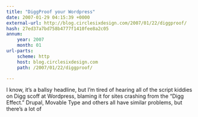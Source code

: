 ```yaml
---
title: "DiggProof your Wordpress"
date: 2007-01-29 04:15:39 +0000
external-url: http://blog.circlesixdesign.com/2007/01/22/diggproof/
hash: 27ed37a7bd758b4777f1410fee8a2c05
annum:
    year: 2007
    month: 01
url-parts:
    scheme: http
    host: blog.circlesixdesign.com
    path: /2007/01/22/diggproof/

---
```


I know, it’s a ballsy headline, but I’m tired of hearing all of the script kiddies on Digg scoff at Wordpress, blaming it for sites crashing from the “Digg Effect.” Drupal, Movable Type and others all have similar problems, but there’s a lot of
